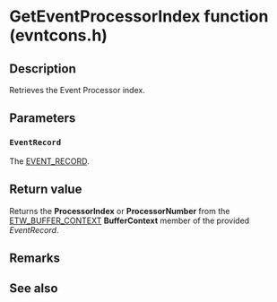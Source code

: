 # GetEventProcessorIndex function (evntcons.h)

## Description

Retrieves the Event Processor index.

## Parameters

### `EventRecord`

The [EVENT_RECORD](https://learn.microsoft.com/windows/win32/api/evntcons/ns-evntcons-event_record).

## Return value

Returns the **ProcessorIndex** or **ProcessorNumber** from the [ETW_BUFFER_CONTEXT](https://learn.microsoft.com/windows/win32/api/evntrace/ns-evntrace-etw_buffer_context) **BufferContext** member of the provided _EventRecord_.

## Remarks

## See also
